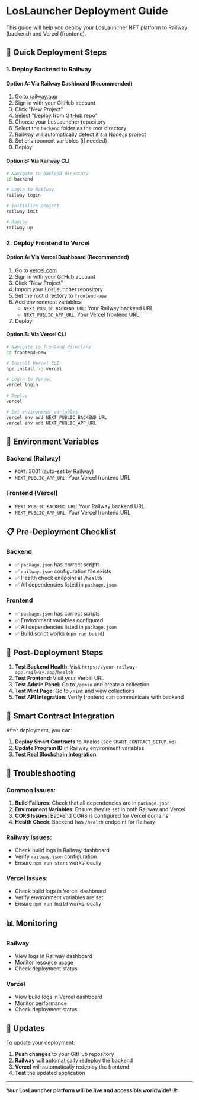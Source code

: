 # LosLauncher Deployment Guide

This guide will help you deploy your LosLauncher NFT platform to Railway (backend) and Vercel (frontend).

## 🚀 Quick Deployment Steps

### 1. Deploy Backend to Railway

#### Option A: Via Railway Dashboard (Recommended)
1. Go to [railway.app](https://railway.app)
2. Sign in with your GitHub account
3. Click "New Project"
4. Select "Deploy from GitHub repo"
5. Choose your LosLauncher repository
6. Select the `backend` folder as the root directory
7. Railway will automatically detect it's a Node.js project
8. Set environment variables (if needed)
9. Deploy!

#### Option B: Via Railway CLI
```bash
# Navigate to backend directory
cd backend

# Login to Railway
railway login

# Initialize project
railway init

# Deploy
railway up
```

### 2. Deploy Frontend to Vercel

#### Option A: Via Vercel Dashboard (Recommended)
1. Go to [vercel.com](https://vercel.com)
2. Sign in with your GitHub account
3. Click "New Project"
4. Import your LosLauncher repository
5. Set the root directory to `frontend-new`
6. Add environment variables:
   - `NEXT_PUBLIC_BACKEND_URL`: Your Railway backend URL
   - `NEXT_PUBLIC_APP_URL`: Your Vercel frontend URL
7. Deploy!

#### Option B: Via Vercel CLI
```bash
# Navigate to frontend directory
cd frontend-new

# Install Vercel CLI
npm install -g vercel

# Login to Vercel
vercel login

# Deploy
vercel

# Set environment variables
vercel env add NEXT_PUBLIC_BACKEND_URL
vercel env add NEXT_PUBLIC_APP_URL
```

## 🔧 Environment Variables

### Backend (Railway)
- `PORT`: 3001 (auto-set by Railway)
- `NEXT_PUBLIC_APP_URL`: Your Vercel frontend URL

### Frontend (Vercel)
- `NEXT_PUBLIC_BACKEND_URL`: Your Railway backend URL
- `NEXT_PUBLIC_APP_URL`: Your Vercel frontend URL

## 📋 Pre-Deployment Checklist

### Backend
- ✅ `package.json` has correct scripts
- ✅ `railway.json` configuration file exists
- ✅ Health check endpoint at `/health`
- ✅ All dependencies listed in `package.json`

### Frontend
- ✅ `package.json` has correct scripts
- ✅ Environment variables configured
- ✅ All dependencies listed in `package.json`
- ✅ Build script works (`npm run build`)

## 🎯 Post-Deployment Steps

1. **Test Backend Health**: Visit `https://your-railway-app.railway.app/health`
2. **Test Frontend**: Visit your Vercel URL
3. **Test Admin Panel**: Go to `/admin` and create a collection
4. **Test Mint Page**: Go to `/mint` and view collections
5. **Test API Integration**: Verify frontend can communicate with backend

## 🔗 Smart Contract Integration

After deployment, you can:

1. **Deploy Smart Contracts** to Analos (see `SMART_CONTRACT_SETUP.md`)
2. **Update Program ID** in Railway environment variables
3. **Test Real Blockchain Integration**

## 🚨 Troubleshooting

### Common Issues:

1. **Build Failures**: Check that all dependencies are in `package.json`
2. **Environment Variables**: Ensure they're set in both Railway and Vercel
3. **CORS Issues**: Backend CORS is configured for Vercel domains
4. **Health Check**: Backend has `/health` endpoint for Railway

### Railway Issues:
- Check build logs in Railway dashboard
- Verify `railway.json` configuration
- Ensure `npm run start` works locally

### Vercel Issues:
- Check build logs in Vercel dashboard
- Verify environment variables are set
- Ensure `npm run build` works locally

## 📊 Monitoring

### Railway
- View logs in Railway dashboard
- Monitor resource usage
- Check deployment status

### Vercel
- View build logs in Vercel dashboard
- Monitor performance
- Check deployment status

## 🔄 Updates

To update your deployment:

1. **Push changes** to your GitHub repository
2. **Railway** will automatically redeploy the backend
3. **Vercel** will automatically redeploy the frontend
4. **Test** the updated application

---

**Your LosLauncher platform will be live and accessible worldwide!** 🌍
